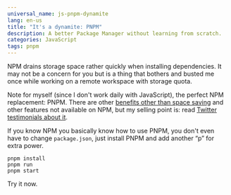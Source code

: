 ```yaml
---
universal_name: js-pnpm-dynamite
lang: en-us
title: "It's a dynamite: PNPM"
description: A better Package Manager without learning from scratch.
categories: JavaScript
tags: pnpm
---
```


NPM drains storage space rather quickly when installing dependencies. It may not be a concern for you but is a thing that bothers and busted me once while working on a remote workspace with storage quota.

Note for myself (since I don't work daily with JavaScript), the perfect NPM replacement: PNPM. There are other [benefits other than space saving][motivation] and other features not available on NPM, but my selling point is: read [Twitter testimonials about it][twitter_testimonials].

If you know NPM you basically know how to use PNPM, you don't even have to change ``package.json``, just install PNPM and add another “p” for extra power.

```shell
pnpm install
pnpm run
pnpm start
```

Try it now.

[motivation]: https://pnpm.io/motivation
[twitter_testimonials]: https://twitter.com/search?q=@pnpmjs